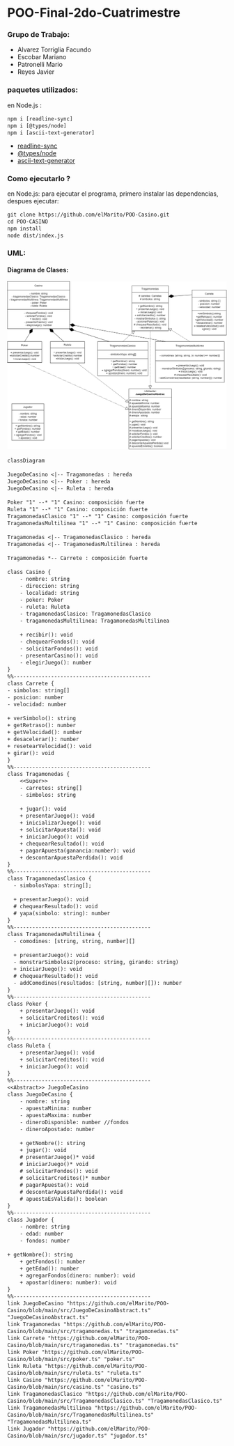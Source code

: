 # POO-Final-2do-Cuatrimestre

### Grupo de Trabajo:
- Alvarez Torriglia Facundo
- Escobar Mariano
- Patronelli Mario
- Reyes Javier

### paquetes utilizados:
en Node.js :
```shell
npm i [readline-sync]
npm i [@types/node]
npm i [ascii-text-generator]
```
<!-- 
npm i beepbeep
npm i ts-node // para no crear *.JS
-->
- [readline-sync](https://www.npmjs.com/package/readline-sync)
- [@types/node](https://www.npmjs.com/package/@types/node)
- [ascii-text-generator](https://www.npmjs.com/package/ascii-text-generator)

### Como ejecutarlo ?
en Node.js:
para ejecutar el programa, primero instalar las dependencias, despues ejecutar:
```shell
git clone https://github.com/elMarito/POO-Casino.git
cd POO-CASINO
npm install
node dist/index.js

```

### UML:
#### Diagrama de Clases:

![Imagen de Ejemplo](https://raw.githubusercontent.com/elMarito/POO-Casino/desarrollo/UML.drawio.png)

```mermaid
classDiagram

JuegoDeCasino <|-- Tragamonedas : hereda
JuegoDeCasino <|-- Poker : hereda
JuegoDeCasino <|-- Ruleta : hereda

Poker "1" --* "1" Casino: composición fuerte
Ruleta "1" --* "1" Casino: composición fuerte
TragamonedasClasico "1" --* "1" Casino: composición fuerte
TragamonedasMultilinea "1" --* "1" Casino: composición fuerte

Tragamonedas <|-- TragamonedasClasico : hereda
Tragamonedas <|-- TragamonedasMultilinea : hereda

Tragamonedas *-- Carrete : composición fuerte

class Casino {
    - nombre: string
    - direccion: string
    - localidad: string
    - poker: Poker
    - ruleta: Ruleta
    - tragamonedasClasico: TragamonedasClasico
    - tragamonedasMultilinea: TragamonedasMultilinea
    
    + recibir(): void
    - chequearFondos(): void
    - solicitarFondos(): void
    - presentarCasino(): void
    - elegirJuego(): number
}
%%--------------------------------------------
class Carrete {
- simbolos: string[]
- posicion: number
- velocidad: number

+ verSimbolo(): string
+ getRetraso(): number
+ getVelocidad(): number
+ desacelerar(): number
+ resetearVelocidad(): void
+ girar(): void
}
%%--------------------------------------------
class Tragamonedas {
    <<Super>>
    - carretes: string[]
    - simbolos: string

    + jugar(): void
    + presentarJuego(): void
    + inicializarJuego(): void
    + solicitarApuesta(): void
    + iniciarJuego(): void
    + chequearResultado(): void
    + pagarApuesta(ganancia:number): void
    + descontarApuestaPerdida(): void
}
%%--------------------------------------------
class TragamonedasClasico {
  - simbolosYapa: string[];

  + presentarJuego(): void 
  # chequearResultado(): void
  # yapa(simbolo: string): number
}
%%--------------------------------------------
class TragamonedasMultilinea {
  - comodines: [string, string, number][]

  + presentarJuego(): void
  - monstrarSimbolos2(proceso: string, girando: string)
  + iniciarJuego(): void
  # chequearResultado(): void
  - addComodines(resultados: [string, number][]): number
}
%%--------------------------------------------
class Poker {
    + presentarJuego(): void
    + solicitarCreditos(): void
    + iniciarJuego(): void
}
%%--------------------------------------------
class Ruleta {
    + presentarJuego(): void
    + solicitarCreditos(): void
    + iniciarJuego(): void
}
%%--------------------------------------------
<<Abstract>> JuegoDeCasino
class JuegoDeCasino {
    - nombre: string
    - apuestaMinima: number
    - apuestaMaxima: number
    - dineroDisponible: number //fondos
    - dineroApostado: number
    
    + getNombre(): string
    + jugar(): void
    # presentarJuego()* void
    # iniciarJuego()* void
    # solicitarFondos(): void
    # solicitarCreditos()* number
    # pagarApuesta(): void
    # descontarApuestaPerdida(): void
    # apuestaEsValida(): boolean
}
%%--------------------------------------------
class Jugador {
    - nombre: string
    - edad: number
    - fondos: number

+ getNombre(): string
    + getFondos(): number
    + getEdad(): number
    + agregarFondos(dinero: number): void
    + apostar(dinero: number): void
}
%%--------------------------------------------
link JuegoDeCasino "https://github.com/elMarito/POO-Casino/blob/main/src/JuegoDeCasinoAbstract.ts" "JuegoDeCasinoAbstract.ts"
link Tragamonedas "https://github.com/elMarito/POO-Casino/blob/main/src/tragamonedas.ts" "tragamonedas.ts"
link Carrete "https://github.com/elMarito/POO-Casino/blob/main/src/tragamonedas.ts" "tragamonedas.ts"
link Poker "https://github.com/elMarito/POO-Casino/blob/main/src/poker.ts" "poker.ts"
link Ruleta "https://github.com/elMarito/POO-Casino/blob/main/src/ruleta.ts" "ruleta.ts"
link Casino "https://github.com/elMarito/POO-Casino/blob/main/src/casino.ts" "casino.ts"
link TragamonedasClasico "https://github.com/elMarito/POO-Casino/blob/main/src/TragamonedasClasico.ts" "TragamonedasClasico.ts"
link TragamonedasMultilinea "https://github.com/elMarito/POO-Casino/blob/main/src/TragamonedasMultilinea.ts" "TragamonedasMultilinea.ts"
link Jugador "https://github.com/elMarito/POO-Casino/blob/main/src/jugador.ts" "jugador.ts"
```

<!--PARA EDITAR MARKDOWN FILES:  https://stackedit.io/app# -->
